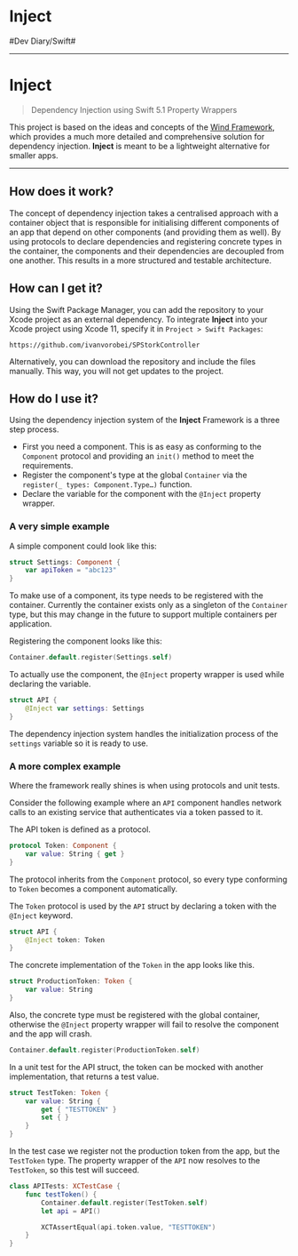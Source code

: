 # Inject
#Dev Diary/Swift#
- - - -

# Inject
> Dependency Injection using Swift 5.1 Property Wrappers  

This project is based on the ideas and concepts of the [Wind Framework](https://github.com/palasthotel/wind), which provides a much more detailed and comprehensive solution for dependency injection. **Inject** is meant to be a lightweight alternative for smaller apps.

- - - -

## How does it work?
The concept of dependency injection takes a centralised approach with a container object that is responsible for initialising different components of an app that depend on other components (and providing them as well). By using protocols to declare dependencies and registering concrete types in the container, the components and their dependencies are decoupled from one another. This results in a more structured and testable architecture.

## How can I get it?
Using the Swift Package Manager, you can add the repository to your Xcode project as an external dependency. To integrate **Inject** into your Xcode project using Xcode 11, specify it in `Project > Swift Packages`:

`https://github.com/ivanvorobei/SPStorkController`

Alternatively, you can download the repository and include the files manually. This way, you will not get updates to the project.

## How do I use it?
Using the dependency injection system of the **Inject** Framework is a three step process.

- First you need a component. This is as easy as conforming to the `Component` protocol and providing an `init()` method to meet the requirements.
- Register the component's type at the global `Container` via the `register(_ types: Component.Type…)` function.
- Declare the variable for the component with the `@Inject` property wrapper.

### A very simple example

A simple component could look like this:

```swift
struct Settings: Component {
	var apiToken = "abc123"
}
```

To make use of a component, its type needs to be registered with the container. Currently the container exists only as a singleton of the  `Container` type, but this may change in the future to support multiple containers per application.

Registering the component looks like this:

```swift
Container.default.register(Settings.self)
```

To actually use the component, the `@Inject` property wrapper is used while declaring the variable.

```swift
struct API {
	@Inject var settings: Settings
}
```

The dependency injection system handles the initialization process of the `settings` variable so it is ready to use.


### A more complex example

Where the framework really shines is when using protocols and unit tests.

Consider the following example where an `API` component handles network calls to an existing service that authenticates via a token passed to it.

The API token is defined as a protocol.

```swift
protocol Token: Component {
	var value: String { get }
}
```

The protocol inherits from the `Component` protocol, so every type conforming to `Token` becomes a component automatically.

The `Token` protocol is used by the `API` struct by declaring a token with the `@Inject` keyword.

```swift
struct API {
	@Inject token: Token
}
```

The concrete implementation of the `Token` in the app looks like this.

```swift
struct ProductionToken: Token {
	var value: String
}
```

Also, the concrete type must be registered with the global container, otherwise the `@Inject` property wrapper will fail to resolve the component and the app will crash.

```swift
Container.default.register(ProductionToken.self)
```

In a unit test for the API struct, the token can be mocked with another implementation, that returns a test value.

```swift
struct TestToken: Token {
	var value: String {
		get { "TESTTOKEN" }
		set { }
	}
}
```

In the test case we register not the production token from the app, but the `TestToken` type. The property wrapper of the `API` now resolves to the `TestToken`, so this test will succeed.

```swift
class APITests: XCTestCase {
    func testToken() {
		Container.default.register(TestToken.self)
		let api = API()

		XCTAssertEqual(api.token.value, "TESTTOKEN")
	}
}
```


